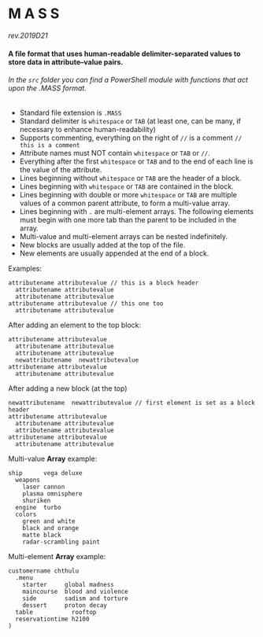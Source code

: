 # M A S S
_rev.2019D21_
#### A file format that uses human-readable delimiter-separated values to store data in attribute–value pairs.
###### In the `src` folder you can find a PowerShell module with functions that act upon the .MASS format.
* Standard file extension is `.MASS`
* Standard delimiter is `whitespace` or `TAB` (at least one, can be many, if necessary to enhance human-readability)
* Supports commenting, everything on the right of `//` is a comment `// this is a comment`
* Attribute names must NOT contain `whitespace` or `TAB` or `//`.
* Everything after the first `whitespace` or `TAB` and to the end of each line is the value of the attribute.
* Lines beginning without `whitespace` or `TAB` are the header of a block.
* Lines beginning with `whitespace` or `TAB` are contained in the block.
* Lines beginning with double or more `whitespace` or `TAB` are multiple values of a common parent attribute, to form a multi-value array.
* Lines beginning with `.` are multi-element arrays. The following elements must begin with one more tab than the parent to be included in the array.
* Multi-value and multi-element arrays can be nested indefinitely.
* New blocks are usually added at the top of the file.
* New elements are usually appended at the end of a block.

Examples:

~~~~
attributename attributevalue // this is a block header
  attributename attributevalue
  attributename attributevalue
attributename attributevalue // this one too
  attributename attributevalue
~~~~
After adding an element to the top block:
~~~~
attributename attributevalue
  attributename attributevalue
  attributename attributevalue
  newattributename  newattributevalue
attributename attributevalue
  attributename attributevalue
~~~~
After adding a new block (at the top)
~~~~
newattributename  newattributevalue // first element is set as a block header
attributename attributevalue
  attributename attributevalue
  attributename attributevalue
attributename attributevalue
  attributename attributevalue
~~~~

Multi-value **Array** example:

~~~~
ship      vega deluxe
  weapons
    laser cannon
    plasma omnisphere
    shuriken
  engine  turbo
  colors
    green and white
    black and orange
    matte black
    radar-scrambling paint
~~~~

Multi-element **Array** example:
~~~~
customername chthulu
  .menu
    starter     global madness
    maincourse  blood and violence
    side        sadism and torture
    dessert     proton decay
  table           rooftop
  reservationtime h2100
)
~~~~
